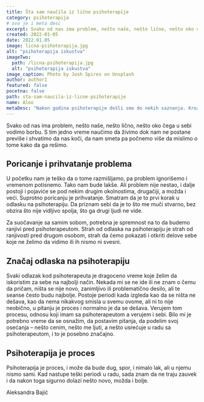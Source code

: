 ```yaml
---
title: Šta sam naučila iz lične psihoterapije
category: psihoterapija
# ovo je i meta desc
excerpt: Svako od nas ima problem, nešto naše, nešto lično, nešto oko čega u sebi vodimo borbu.
created: 2022-01-05
date: 2022.01.05
image: licna-psihoterapija.jpg
alt: "psihoterapija iskustva"
imageTwo:
  path: /licna-psihoterapija.jpg
  alt: "psihoterapija iskustva"
image_caption: Photo by Josh Spires on Unsplash
author: author1
featured: false
pocetna: false
path: sta-sam-naucila-iz-licne-psihoterapije
name: Aloo
metaDesc: "Nakon godina psihoterapije došli smo do nekih saznanja. Kroz sesije sa terapeutom od poverenja ljudi svih sfera mogu steći uvid"
---
```


Svako od nas ima problem, nešto naše, nešto lično, nešto oko čega u sebi vodimo borbu. S tim jedno vreme naučimo da živimo dok nam ne postane previše i shvatimo da nas koči, da nam smeta pa počnemo više da mislimo o tome kako da ga rešimo.

## Poricanje i prihvatanje problema

U početku nam je teško da o tome razmišljamo, pa problem ignorišemo i vremenom potisnemo. Tako nam bude lakše. Ali problem nije nestao, i dalje postoji i pojaviće se pod nekim drugim okolnostima, drugačiji, a možda i veći.  Suprotno poricanju je prihvatanje. Smatram da je to prvi korak u odlasku na psihoterapiju. Da priznam sebi da je to što me muči stvarno, bez obzira što nije vidljivo spolja, što ga drugi ljudi ne vide.

Za suočavanje sa samim sobom, potrebna je spremnost na to da budemo ranjivi pred psihoterapeutom. Strah od odlaska na psihoterapiju je strah od ranjivosti pred drugom osobom, strah da ćemo pokazati i otkriti delove sebe koje ne želimo da vidimo ili ih nismo ni svesni. 

## Značaj odlaska na psihoterapiju

Svaki odlazak kod psihoterapeuta je dragoceno vreme koje želim da iskoristim za sebe na najbolji način. Nekada mi se ne ide ili ne znam o čemu da pričam, ništa se nije novo, zanimljivo ili problematično desilo, ali te seanse često budu najbolje. Postoje periodi kada izgleda kao da se ništa ne dešava, kao da nema nikakvog smisla u svemu ovome, ali ni to nije neobično, u pitanju je proces i normalno je da se dešava. Verujem tom procesu, odnosu koji imam sa psihoterapeutom a verujem i sebi. Bilo mi je potrebno vreme da se osnažim, da postavim pitanja, da podelim svoj osećanja – nešto cenim, nešto me ljuti, a nešto usrećuje u radu sa psihoterapeutom, i to je posebno značajno.

## Psihoterapija je proces

Psihoterapija je proces, i može da bude dug, spor, i nimalo lak, ali u njemu nismo sami. Kad nastupe teški periodi u radu, sada znam da ne traju zauvek i da nakon toga sigurno dolazi nešto novo, možda i bolje.



Aleksandra Bajić
